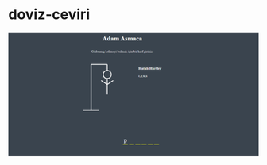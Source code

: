 # doviz-ceviri
![Screenshot 2021-04-17 175147](https://github.com/sevilgenysf/hugman/blob/master/hugmant.png)
